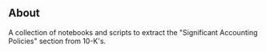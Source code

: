 ## About
A collection of notebooks and scripts to extract the "Significant Accounting Policies" section from 10-K's.